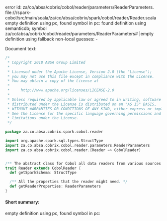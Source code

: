 error id: za/co/absa/cobrix/cobol/reader/parameters/ReaderParameters.
file://<WORKSPACE>/spark-cobol/src/main/scala/za/co/absa/cobrix/spark/cobol/reader/Reader.scala
empty definition using pc, found symbol in pc: 
found definition using semanticdb; symbol za/co/absa/cobrix/cobol/reader/parameters/ReaderParameters#
|empty definition using fallback
non-local guesses:
	 -

Document text:

```scala
/*
 * Copyright 2018 ABSA Group Limited
 *
 * Licensed under the Apache License, Version 2.0 (the "License");
 * you may not use this file except in compliance with the License.
 * You may obtain a copy of the License at
 *
 *     http://www.apache.org/licenses/LICENSE-2.0
 *
 * Unless required by applicable law or agreed to in writing, software
 * distributed under the License is distributed on an "AS IS" BASIS,
 * WITHOUT WARRANTIES OR CONDITIONS OF ANY KIND, either express or implied.
 * See the License for the specific language governing permissions and
 * limitations under the License.
 */

package za.co.absa.cobrix.spark.cobol.reader

import org.apache.spark.sql.types.StructType
import za.co.absa.cobrix.cobol.reader.parameters.ReaderParameters
import za.co.absa.cobrix.cobol.reader.{Reader => CobolReader}


/** The abstract class for Cobol all data readers from various sources */
trait Reader extends CobolReader {
  def getSparkSchema: StructType

  /** All the properties that the reader might need. */
  def getReaderProperties: ReaderParameters
}

```

#### Short summary: 

empty definition using pc, found symbol in pc: 